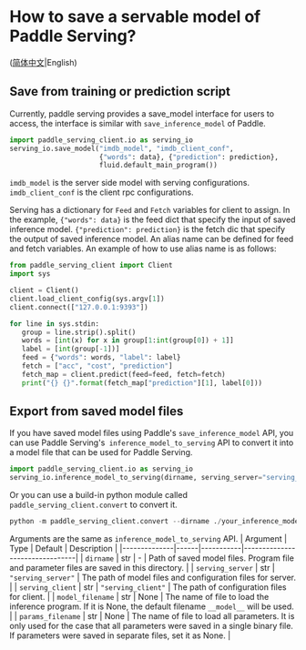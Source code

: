 # How to save a servable model of Paddle Serving?

([简体中文](./SAVE_CN.md)|English)

## Save from training or prediction script 
Currently, paddle serving provides a save_model interface for users to access, the interface is similar with `save_inference_model` of Paddle.
``` python
import paddle_serving_client.io as serving_io
serving_io.save_model("imdb_model", "imdb_client_conf",
                      {"words": data}, {"prediction": prediction},
                      fluid.default_main_program())
```
`imdb_model` is the server side model with serving configurations. `imdb_client_conf` is the client rpc configurations. 

Serving has a dictionary for `Feed` and `Fetch` variables for client to assign. In the example, `{"words": data}` is the feed dict that specify the input of saved inference model. `{"prediction": prediction}` is the fetch dic that specify the output of saved inference model. An alias name can be defined for feed and fetch variables. An example of how to use alias name
 is as follows:
 ``` python
 from paddle_serving_client import Client
import sys

client = Client()
client.load_client_config(sys.argv[1])
client.connect(["127.0.0.1:9393"])

for line in sys.stdin:
    group = line.strip().split()
    words = [int(x) for x in group[1:int(group[0]) + 1]]
    label = [int(group[-1])]
    feed = {"words": words, "label": label}
    fetch = ["acc", "cost", "prediction"]
    fetch_map = client.predict(feed=feed, fetch=fetch)
    print("{} {}".format(fetch_map["prediction"][1], label[0]))
 ```

## Export from saved model files
If you have saved model files using Paddle's `save_inference_model` API, you can use Paddle Serving's` inference_model_to_serving` API to convert it into a model file that can be used for Paddle Serving.
```python
import paddle_serving_client.io as serving_io
serving_io.inference_model_to_serving(dirname, serving_server="serving_server", serving_client="serving_client", model_filename=None, params_filename=None )
```
Or you can use a build-in python module called `paddle_serving_client.convert` to convert it.
```python
python -m paddle_serving_client.convert --dirname ./your_inference_model_dir
```
Arguments are the same as `inference_model_to_serving` API.
| Argument | Type | Default | Description |
|--------------|------|-----------|--------------------------------|
| `dirname` | str | - | Path of saved model files. Program file and parameter files are saved in this directory. |
| `serving_server` | str | `"serving_server"` | The path of model files and configuration files for server. |
| `serving_client` | str | `"serving_client"` | The path of configuration files for client. |
| `model_filename` | str | None | The name of file to load the inference program. If it is None, the default filename `__model__` will be used. |
| `params_filename` | str | None | The name of file to load all parameters. It is only used for the case that all parameters were saved in a single binary file. If parameters were saved in separate files, set it as None. |

